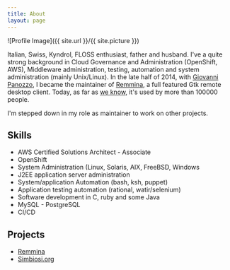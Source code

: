 ```yaml
---
title: About
layout: page
---
```

![Profile Image]({{ site.url }}/{{ site.picture }})

Italian, Swiss, Kyndrol, FLOSS enthusiast, father and husband. I've a
quite strong background in Cloud Governance and Administration (OpenShift, AWS), Middleware administration, testing,
automation and system administration (mainly Unix/Linux).
In the late half of 2014, with [Giovanni Panozzo](https://github.com/giox069),
I became the maintainer of [Remmina](https://remmina.org), a full featured Gtk remote desktop
client. Today, as far as [we know](https://remmina.org/stats/stats.html), it's used by more than
100000 people.

I'm stepped down in my role as maintainer to work on other projects.

## Skills

- AWS Certified Solutions Architect - Associate
- OpenShift
- System Administration (Linux, Solaris, AIX, FreeBSD, Windows
- J2EE application server administration
- System/application Automation (bash, ksh, puppet)
- Application testing automation (rational, watir/selenium)
- Software development in C, ruby and some Java
- MySQL - PostgreSQL
- CI/CD

## Projects

- [Remmina](https://gitlab.com/Remmina/Remmina)
- [Simbiosi.org](https://www.simbiosi.org)
